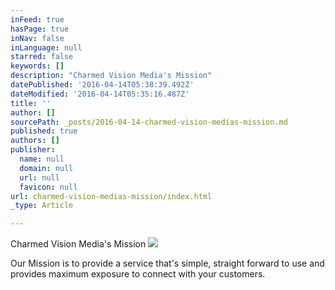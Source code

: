 ```yaml
---
inFeed: true
hasPage: true
inNav: false
inLanguage: null
starred: false
keywords: []
description: "Charmed Vision Media's Mission"
datePublished: '2016-04-14T05:38:39.492Z'
dateModified: '2016-04-14T05:35:16.487Z'
title: ''
author: []
sourcePath: _posts/2016-04-14-charmed-vision-medias-mission.md
published: true
authors: []
publisher:
  name: null
  domain: null
  url: null
  favicon: null
url: charmed-vision-medias-mission/index.html
_type: Article

---
```

Charmed Vision Media's Mission
![](https://the-grid-user-content.s3-us-west-2.amazonaws.com/1c3589ed-2cb8-448b-beca-2a06409c82ac.jpg)

Our Mission is to provide a service that's simple, straight forward to use and provides maximum exposure to connect with your customers.